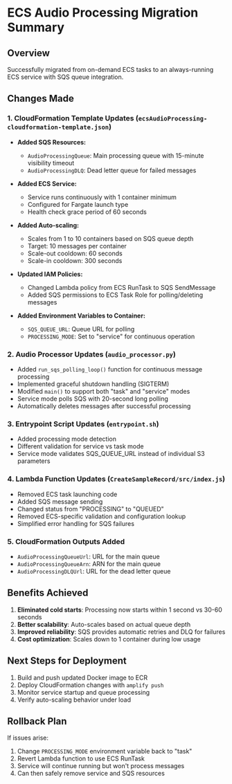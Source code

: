 # ECS Audio Processing Migration Summary

## Overview
Successfully migrated from on-demand ECS tasks to an always-running ECS service with SQS queue integration.

## Changes Made

### 1. CloudFormation Template Updates (`ecsAudioProcessing-cloudformation-template.json`)
- **Added SQS Resources:**
  - `AudioProcessingQueue`: Main processing queue with 15-minute visibility timeout
  - `AudioProcessingDLQ`: Dead letter queue for failed messages
  
- **Added ECS Service:**
  - Service runs continuously with 1 container minimum
  - Configured for Fargate launch type
  - Health check grace period of 60 seconds
  
- **Added Auto-scaling:**
  - Scales from 1 to 10 containers based on SQS queue depth
  - Target: 10 messages per container
  - Scale-out cooldown: 60 seconds
  - Scale-in cooldown: 300 seconds
  
- **Updated IAM Policies:**
  - Changed Lambda policy from ECS RunTask to SQS SendMessage
  - Added SQS permissions to ECS Task Role for polling/deleting messages
  
- **Added Environment Variables to Container:**
  - `SQS_QUEUE_URL`: Queue URL for polling
  - `PROCESSING_MODE`: Set to "service" for continuous operation

### 2. Audio Processor Updates (`audio_processor.py`)
- Added `run_sqs_polling_loop()` function for continuous message processing
- Implemented graceful shutdown handling (SIGTERM)
- Modified `main()` to support both "task" and "service" modes
- Service mode polls SQS with 20-second long polling
- Automatically deletes messages after successful processing

### 3. Entrypoint Script Updates (`entrypoint.sh`)
- Added processing mode detection
- Different validation for service vs task mode
- Service mode validates SQS_QUEUE_URL instead of individual S3 parameters

### 4. Lambda Function Updates (`CreateSampleRecord/src/index.js`)
- Removed ECS task launching code
- Added SQS message sending
- Changed status from "PROCESSING" to "QUEUED"
- Removed ECS-specific validation and configuration lookup
- Simplified error handling for SQS failures

### 5. CloudFormation Outputs Added
- `AudioProcessingQueueUrl`: URL for the main queue
- `AudioProcessingQueueArn`: ARN for the main queue
- `AudioProcessingDLQUrl`: URL for the dead letter queue

## Benefits Achieved
1. **Eliminated cold starts**: Processing now starts within 1 second vs 30-60 seconds
2. **Better scalability**: Auto-scales based on actual queue depth
3. **Improved reliability**: SQS provides automatic retries and DLQ for failures
4. **Cost optimization**: Scales down to 1 container during low usage

## Next Steps for Deployment
1. Build and push updated Docker image to ECR
2. Deploy CloudFormation changes with `amplify push`
3. Monitor service startup and queue processing
4. Verify auto-scaling behavior under load

## Rollback Plan
If issues arise:
1. Change `PROCESSING_MODE` environment variable back to "task"
2. Revert Lambda function to use ECS RunTask
3. Service will continue running but won't process messages
4. Can then safely remove service and SQS resources